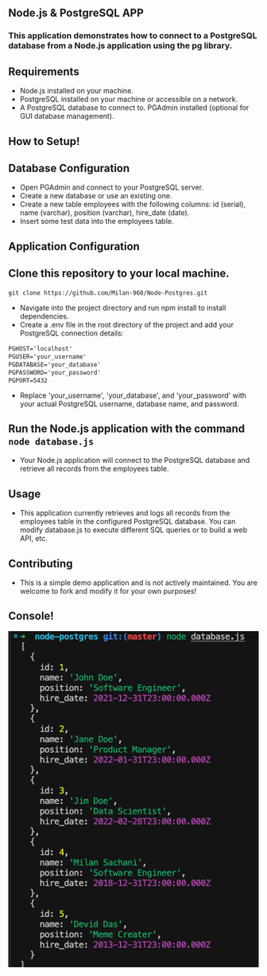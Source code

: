 ## Node.js & PostgreSQL APP

<h3> This application demonstrates how to connect to a PostgreSQL database from a Node.js application using the pg library. </h3>

## Requirements

- Node.js installed on your machine.
- PostgreSQL installed on your machine or accessible on a network.
- A PostgreSQL database to connect to.
  PGAdmin installed (optional for GUI database management).

## How to Setup!

## Database Configuration

- Open PGAdmin and connect to your PostgreSQL server.
- Create a new database or use an existing one.
- Create a new table employees with the following columns: id (serial), name (varchar), position (varchar), hire_date (date).
- Insert some test data into the employees table.

## Application Configuration

## Clone this repository to your local machine.

```
git clone https://github.com/Milan-960/Node-Postgres.git
```

- Navigate into the project directory and run npm install to install dependencies.
- Create a .env file in the root directory of the project and add your PostgreSQL connection details:

```
PGHOST='localhost'
PGUSER='your_username'
PGDATABASE='your_database'
PGPASSWORD='your_password'
PGPORT=5432
```

- Replace 'your_username', 'your_database', and 'your_password' with your actual PostgreSQL username, database name, and password.

## Run the Node.js application with the command `node database.js`

- Your Node.js application will connect to the PostgreSQL database and retrieve all records from the employees table.

## Usage

- This application currently retrieves and logs all records from the employees table in the configured PostgreSQL database. You can modify database.js to execute different SQL queries or to build a web API, etc.

## Contributing

- This is a simple demo application and is not actively maintained. You are welcome to fork and modify it for your own purposes!

## Console!

<img align="left" src="./SS/datalog.png" />
&nbsp;
